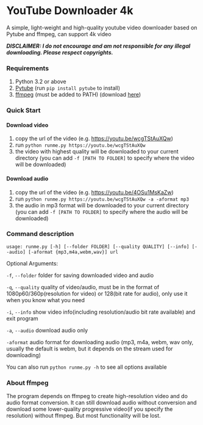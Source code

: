 # YouTube Downloader 4k
A simple, light-weight and high-quality youtube video downloader based on Pytube and ffmpeg, can support 4k video

***DISCLAIMER: I do not encourage and am not responsible for any illegal downloading. Please respect copyrights.***

### Requirements
1. Python 3.2 or above
2. [Pytube](https://pypi.org/project/pytube/) (run  `pip install pytube` to install)
3. [ffmpeg](https://ffmpeg.org/) (must be added to PATH) (download [here](https://ffmpeg.org/download.html))

### Quick Start
#### Download video
1. copy the url of the video (e.g. https://youtu.be/wcgTStAuXQw)
2. run `python runme.py https://youtu.be/wcgTStAuXQw`
3. the video with highest quality will be downloaded to your current directory (you can add `-f [PATH TO FOLDER]` to specify where the video will be downloaded)

#### Download audio
1. copy the url of the video (e.g. https://youtu.be/4OSu1MsKaZw)
2. run `python runme.py https://youtu.be/wcgTStAuXQw -a -aformat mp3`
3. the audio in mp3 format will be downloaded to your current directory (you can add `-f [PATH TO FOLDER]` to specify where the audio will be downloaded)

### Command description
`usage: runme.py [-h] [--folder FOLDER] [--quality QUALITY] [--info] [--audio] [-aformat {mp3,m4a,webm,wav}] url`

Optional Arguments:

 `-f`, `--folder`   folder for saving downloaded video and audio
 
 `-q`, `--quality`  quality of video/audio, must be in the format of 1080p60/360p(resolution for video) or 128(bit rate for audio), only use it when you know what you need
 
 `-i`, `--info`   show video info(including resolution/audio bit rate available) and exit program
 
 `-a`, `--audio`  download audio only
 
 `-aformat` audio format for downloading audio (mp3, m4a, webm, wav only, usually the default is webm, but it depends on the stream used for downloading)
 
 
You can also run `python runme.py -h` to see all options available

### About ffmpeg
The program depends on ffmpeg to create high-resolution video and do audio format conversion. It can still download audio without conversion and download some lower-quality progressive video(if you specify the resolution) without ffmpeg. But most functionality will be lost.
